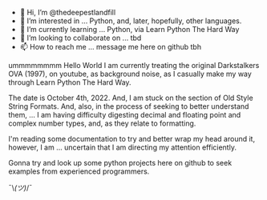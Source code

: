 - 👋 Hi, I’m @thedeepestlandfill
- 👀 I’m interested in ... Python, and, later, hopefully, other languages.
- 🌱 I’m currently learning ... Python, via Learn Python The Hard Way
- 💞️ I’m looking to collaborate on ... tbd
- 📫 How to reach me ... message me here on github tbh

<!---
thedeepestlandfill/thedeepestlandfill is a ✨ special ✨ repository because its `README.md` (this file) appears on your GitHub profile.
You can click the Preview link to take a look at your changes.
--->
ummmmmmmm Hello World
I am currently treating the original Darkstalkers OVA (1997), on youtube, as background noise,
as I casually make my way through Learn Python The Hard Way.

The date is October 4th, 2022.
And, I am stuck on the section of Old Style String Formats.
And, also, in the process of seeking to better understand them, ...
I am having difficulty digesting decimal and floating point and complex number types, and, as they relate to formatting.

I'm reading some documentation to try and better wrap my head around it, however, I am ...
uncertain that I am directing my attention efficiently.

Gonna try and look up some python projects here on github to seek examples from experienced programmers.

¯\\_(ツ)_/¯
